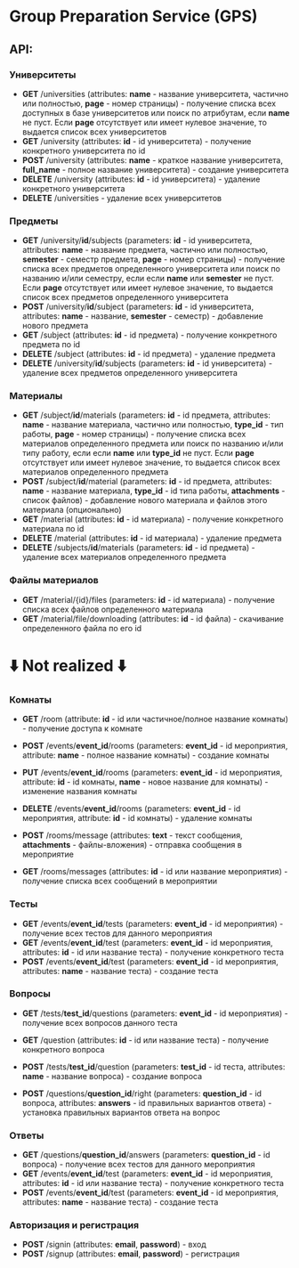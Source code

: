 # Group Preparation Service (GPS)

## API:
  ### Университеты
  * **GET** /universities (attributes: **name** - название университета, частично или полностью, **page** - номер страницы) - получение списка всех доступных в базе университетов или поиск по атрибутам, если **name** не пуст. Если **page** отсутствует или имеет нулевое значение, то выдается список всех университетов
  * **GET** /university (attributes: **id** - id университета) - получение конкретного университета по id
  * **POST** /university (attributes: **name** - краткое название университета, **full_name** - полное название университета) - создание университета
  * **DELETE** /university (attributes: **id** - id университета) - удаление конкретного университета
  * **DELETE** /universities - удаление всех университетов
  
### Предметы
  * **GET** /university/**id**/subjects (parameters: **id** - id университета, attributes: **name** - название предмета, частично или полностью, **semester** - семестр предмета, **page** - номер страницы) - получение списка всех предметов определенного университета или поиск по названию и/или семестру, если если **name** или **semester** не пуст. Если **page** отсутствует или имеет нулевое значение, то выдается список всех предметов определенного университета
  * **POST** /university/**id**/subject (parameters: **id** - id университета, attributes: **name** - название, **semester** - семестр) - добавление нового предмета
  * **GET** /subject (attributes: **id** - id предмета) - получение конкретного предмета по id
  * **DELETE** /subject (attributes: **id** - id предмета) - удаление предмета
  * **DELETE** /university/**id**/subjects (parameters: **id** - id университета) - удаление всех предметов определенного университета
  
### Материалы
  * **GET** /subject/**id**/materials (parameters: **id** - id предмета, attributes: **name** - название материала, частично или полностью, **type_id** - тип работы, **page** - номер страницы) - получение списка всех материалов определенного предмета или поиск по названию и/или типу работу, если если **name** или **type_id** не пуст. Если **page** отсутствует или имеет нулевое значение, то выдается список всех материалов определенного предмета
  * **POST** /subject/**id**/material (parameters: **id** - id предмета, attributes: **name** - название материала, **type_id** - id типа работы, **attachments** - список файлов) - добавление нового материала и файлов этого материала (опционально)
  * **GET** /material (attributes: **id** - id материала) - получение конкретного материала по id
  * **DELETE** /material (attributes: **id** - id материала) - удаление предмета
  * **DELETE** /subjects/**id**/materials (parameters: **id** - id предмета) - удаление всех материалов определенного предмета
  
### Файлы материалов
  * **GET** /material/{id}/files (parameters: **id** - id материала) - получение списка всех файлов определенного материала
  * **GET** /material/file/downloading (attributes: **id** - id файла) - скачивание определенного файла по его id

# ⬇️ **Not realized** ⬇️
  
### Комнаты
  * **GET** /room (attribute: **id** - id или частичное/полное название комнаты) - получение доступа к комнате
  * **POST** /events/**event_id**/rooms (parameters: **event_id** - id мероприятия, attribute: **name** - полное название комнаты) - создание комнаты
  * **PUT** /events/**event_id**/rooms (parameters: **event_id** - id мероприятия, attribute: **id** - id комнаты, **name** - новое название для комнаты) - изменение названия комнаты
  * **DELETE** /events/**event_id**/rooms (parameters: **event_id** - id мероприятия, attribute: **id** - id комнаты) - удаление комнаты
  
  * **POST** /rooms/message (attributes: **text** - текст сообщения, **attachments** - файлы-вложения) - отправка сообщения в мероприятие
  * **GET** /rooms/messages (attributes: **id** - id или название мероприятия) - получение списка всех сообщений в мероприятии
  
### Тесты
  * **GET** /events/**event_id**/tests (parameters: **event_id** - id мероприятия) - получение всех тестов для данного мероприятия
  * **GET** /events/**event_id**/test (parameters: **event_id** - id мероприятия, attributes: **id** - id или название теста) - получение конкретного теста
  * **POST** /events/**event_id**/test (parameters: **event_id** - id мероприятия, attributes: **name** - название теста) - создание теста
  
### Вопросы
  * **GET** /tests/**test_id**/questions (parameters: **event_id** - id мероприятия) - получение всех вопросов данного теста
  * **GET** /question (attributes: **id** - id или название теста) - получение конкретного вопроса
  
  * **POST** /tests/**test_id**/question (parameters: **test_id** - id теста, attributes: **name** - название вопроса) - создание вопроса
  
  * **POST** /questions/**question_id**/right (parameters: **question_id** - id вопроса, attributes: **answers** - id правильных вариантов ответа) - установка правильных вариантов ответа на вопрос
  
 ### Ответы
  * **GET** /questions/**question_id**/answers (parameters: **question_id** - id вопроса) - получение всех тестов для данного мероприятия
  * **GET** /events/**event_id**/test (parameters: **event_id** - id мероприятия, attributes: **id** - id или название теста) - получение конкретного теста
  * **POST** /events/**event_id**/test (parameters: **event_id** - id мероприятия, attributes: **name** - название теста) - создание теста

### Авторизация и регистрация
  * **POST** /signin (attributes: **email**, **password**) - вход 
  * **POST** /signup (attributes: **email**, **password**) - регистрация
